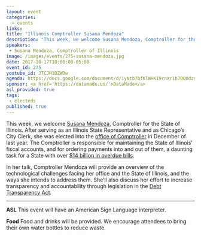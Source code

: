 ```yaml
---
layout: event
categories: 
  - events
links:
title: "Illinois Comptroller Susana Mendoza"
description: "This week, we welcome Susana Mendoza, Comptroller for the State of Illinois. In her talk, Comptroller Mendoza will provide an overview of the technological challenges facing her office and the State of Illinois, and the ways she intends to address them. She’ll also discuss her effort to increase transparency and accountability through legislation in the Debt Transparency Act."
speakers:
 - Susana Mendoza, Comptroller of Illinois
image: /images/events/275-susana-mendoza.jpg
date: 2017-10-17T18:00:00-05:00
event_id: 275
youtube_id: JTCJH1DZWDw
agenda: https://docs.google.com/document/d/1yNtb7bfKlWHKI9rnXr1h7DQUdzsKivdHsC2qKiasOio/edit#
sponsor: <a href='https://datamade.us/'>DataMade</a>
asl_provided: true
tags: 
 - electeds
published: true
---
```


This week, we welcome [Susana Mendoza](https://en.wikipedia.org/wiki/Susana_Mendoza), Comptroller for the State of Illinois. After serving as an Illinois State Representative and as Chicago’s City Clerk, she was elected into the [office of Comptroller](http://illinoiscomptroller.gov/) in December of last year. The Comptroller is responsible for maintaining the State of Illinois’ fiscal accounts, and for ordering payments into and out of them, a daunting task for a State with over [$14 billion in overdue bills](https://illinoiscomptroller.gov/news-portal/illinois-backlog-of-unpaid-bills-jumps-to-14-3-billion/).

In her talk, Comptroller Mendoza will provide an overview of the technological challenges facing her office and the State of Illinois, and the ways she intends to address them. She’ll also discuss her effort to increase transparency and accountability through legislation in the [Debt Transparency Act](https://illinoiscomptroller.gov/news-portal/debt-transparency-act-which-would-reveal-the-real-cost-of-the-bill-backlog-passes-in-the-house-with-bipartisan-backing/).

---

**ASL** This event will have an American Sign Language interpreter.

**Food** Food and drinks will be provided. We encourage attendees to bring their own water bottles to reduce waste.
